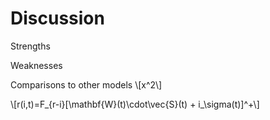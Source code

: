 # Discussion
Strengths

Weaknesses

Comparisons to other models
\\[x^2\\]

\\[r(i,t)=F_{r-i}[\mathbf{W}(t)\cdot\vec{S}(t) + i_\sigma(t)]^+\\]